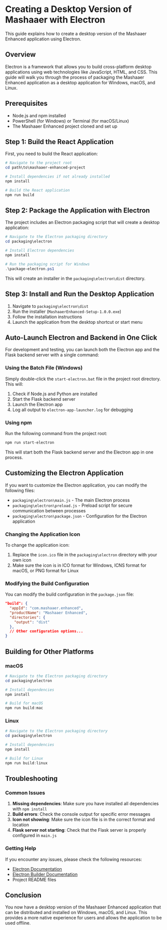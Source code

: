 # Creating a Desktop Version of Mashaaer with Electron

This guide explains how to create a desktop version of the Mashaaer Enhanced application using Electron.

## Overview

Electron is a framework that allows you to build cross-platform desktop applications using web technologies like JavaScript, HTML, and CSS. This guide will walk you through the process of packaging the Mashaaer Enhanced application as a desktop application for Windows, macOS, and Linux.

## Prerequisites

- Node.js and npm installed
- PowerShell (for Windows) or Terminal (for macOS/Linux)
- The Mashaaer Enhanced project cloned and set up

## Step 1: Build the React Application

First, you need to build the React application:

```powershell
# Navigate to the project root
cd path\to\mashaaer-enhanced-project

# Install dependencies if not already installed
npm install

# Build the React application
npm run build
```

## Step 2: Package the Application with Electron

The project includes an Electron packaging script that will create a desktop application:

```powershell
# Navigate to the Electron packaging directory
cd packaging\electron

# Install Electron dependencies
npm install

# Run the packaging script for Windows
.\package-electron.ps1
```

This will create an installer in the `packaging\electron\dist` directory.

## Step 3: Install and Run the Desktop Application

1. Navigate to `packaging\electron\dist`
2. Run the installer (`MashaaerEnhanced-Setup-1.0.0.exe`)
3. Follow the installation instructions
4. Launch the application from the desktop shortcut or start menu

## Auto-Launch Electron and Backend in One Click

For development and testing, you can launch both the Electron app and the Flask backend server with a single command:

### Using the Batch File (Windows)

Simply double-click the `start-electron.bat` file in the project root directory. This will:

1. Check if Node.js and Python are installed
2. Start the Flask backend server
3. Launch the Electron app
4. Log all output to `electron-app-launcher.log` for debugging

### Using npm

Run the following command from the project root:

```bash
npm run start-electron
```

This will start both the Flask backend server and the Electron app in one process.

## Customizing the Electron Application

If you want to customize the Electron application, you can modify the following files:

- `packaging\electron\main.js` - The main Electron process
- `packaging\electron\preload.js` - Preload script for secure communication between processes
- `packaging\electron\package.json` - Configuration for the Electron application

### Changing the Application Icon

To change the application icon:

1. Replace the `icon.ico` file in the `packaging\electron` directory with your own icon
2. Make sure the icon is in ICO format for Windows, ICNS format for macOS, or PNG format for Linux

### Modifying the Build Configuration

You can modify the build configuration in the `package.json` file:

```json
"build": {
  "appId": "com.mashaaer.enhanced",
  "productName": "Mashaaer Enhanced",
  "directories": {
    "output": "dist"
  },
  // Other configuration options...
}
```

## Building for Other Platforms

### macOS

```powershell
# Navigate to the Electron packaging directory
cd packaging\electron

# Install dependencies
npm install

# Build for macOS
npm run build:mac
```

### Linux

```powershell
# Navigate to the Electron packaging directory
cd packaging\electron

# Install dependencies
npm install

# Build for Linux
npm run build:linux
```

## Troubleshooting

### Common Issues

1. **Missing dependencies**: Make sure you have installed all dependencies with `npm install`
2. **Build errors**: Check the console output for specific error messages
3. **Icon not showing**: Make sure the icon file is in the correct format and location
4. **Flask server not starting**: Check that the Flask server is properly configured in `main.js`

### Getting Help

If you encounter any issues, please check the following resources:

- [Electron Documentation](https://www.electronjs.org/docs)
- [Electron Builder Documentation](https://www.electron.build/)
- Project README files

## Conclusion

You now have a desktop version of the Mashaaer Enhanced application that can be distributed and installed on Windows, macOS, and Linux. This provides a more native experience for users and allows the application to be used offline.
